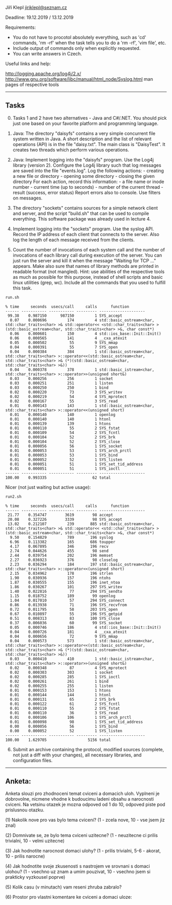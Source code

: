 Jiří Klepl
jiriklepl@seznam.cz

Deadline: 19.12.2019 / 13.12.2019

Requirements:

- You do not have to procotol absolutely everything, such as 'cd' commands,
  'rm -rf' when the task tells you to do a 'rm -rf', 'vim file', etc.
- Include output of commands only when explicitly requested.
- You can write answers in Czech.

Useful links and help:

  http://logging.apache.org/log4j/2.x/
  http://www.gnu.org/software/libc/manual/html_node/Syslog.html
  man pages of respective tools

-----

Tasks
-----

0. Tasks 1 and 2 have two alternatives - Java and C#/.NET.
   You should pick just one based on your favorite platform and programming language.

1. Java: The directory "daisyfs" contains a very simple concurrent file system written in Java.
        A short description and the list of relevant operations (API) is in the file "daisy.txt".
        The main class is "DaisyTest". It creates two threads which perform various operations.

2. Java: Implement logging into the "daisyfs" program. Use the Log4j library (version 2).
        Configure the Log4j library such that log messages are saved into the file "events.log".
        Log the following actions:
          - creating a new file or directory
          - opening some directory
          - closing the given directory
        For each action, record this information: 
          - a file name or inode number
          - current time (up to seconds)
          - number of the current thread
          - result (success, error status)
        Report errors also to console. Use filters on messages.

3. The directory "sockets" contains sources for a simple network client and server,
   and the script "build.sh" that can be used to compile everything.
   This software package was already used in lecture 4.

4. Implement logging into the "sockets" program. Use the syslog API.
   Record the IP address of each client that connects to the server.
   Also log the length of each message received from the clients.

5. Count the number of invocations of each system call and the number of invocations of each library call during execution of the server.
   You can just run the server and kill it when the message "Waiting for TCP ..." appears.
   Make also sure that names of library methods are printed in readable format (not mangled).
       Hint: use abilities of the respective tools as much as possible for this purpose, instead of shell scripts and basic linux utilities (grep, wc).
   Include all the commands that you used to fulfill this task.

```bash
run.sh
```

```log
% time     seconds  usecs/call     calls      function
------ ----------- ----------- --------- --------------------
 99.38    0.987150      987150         1 SYS_accept
  0.07    0.000696         174         4 std::basic_ostream<char, std::char_traits<char> >& std::operator<< <std::char_traits<char> >(std::basic_ostream<char, std::char_traits<char> >&, char const*)
  0.06    0.000601         150         4 std::ios_base::Init::Init()
  0.06    0.000565         141         4 __cxa_atexit
  0.05    0.000502          55         9 SYS_mmap
  0.04    0.000391          55         7 SYS_open
  0.04    0.000384         384         1 std::basic_ostream<char, std::char_traits<char> >::operator<<(std::basic_ostream<char, std::char_traits<char> >& (*)(std::basic_ostream<char, std::char_traits<char> >&))
  0.04    0.000378         378         1 std::basic_istream<char, std::char_traits<char> >::operator>>(unsigned short&)
  0.03    0.000256         256         1 socket
  0.03    0.000251         251         1 listen
  0.03    0.000250         250         1 bind
  0.02    0.000220          73         3 SYS_writev
  0.02    0.000219          54         4 SYS_mprotect
  0.02    0.000167          55         3 SYS_read
  0.01    0.000143         143         1 std::basic_ostream<char, std::char_traits<char> >::operator<<(unsigned short)
  0.01    0.000140         140         1 openlog
  0.01    0.000140         140         1 htonl
  0.01    0.000139         139         1 htons
  0.01    0.000110          55         2 SYS_fstat
  0.01    0.000109          54         2 SYS_fcntl
  0.01    0.000104          52         2 SYS_brk
  0.01    0.000104          52         2 SYS_close
  0.01    0.000056          56         1 SYS_socket
  0.01    0.000053          53         1 SYS_arch_prctl
  0.01    0.000053          53         1 SYS_bind
  0.01    0.000052          52         1 SYS_listen
  0.01    0.000051          51         1 SYS_set_tid_address
  0.01    0.000051          51         1 SYS_ioctl
------ ----------- ----------- --------- --------------------
100.00    0.993335                    62 total
```

Nicer (not just waiting but active usage):

```bash
run2.sh
```

```log
% time     seconds  usecs/call     calls      function
------ ----------- ----------- --------- --------------------
 21.77    0.354747        3619        98 accept
 20.08    0.327226        3339        98 SYS_accept
 13.02    0.212107         239       885 std::basic_ostream<char, std::char_traits<char> >& std::operator<< <std::char_traits<char> >(std::basic_ostream<char, std::char_traits<char> >&, char const*)
  9.50    0.154829         789       196 syslog
  6.96    0.113382         165       686 toupper
  4.17    0.067895         346       196 recv
  2.74    0.044626         455        98 send
  2.44    0.039754         202       196 memset
  2.27    0.036923         376        98 closelog
  2.23    0.036294         184       197 std::basic_ostream<char, std::char_traits<char> >::operator<<(unsigned short)
  2.15    0.034962         178       196 strlen
  1.90    0.030936         157       196 ntohs
  1.87    0.030555         155       196 inet_ntoa
  1.86    0.030267         101       297 SYS_writev
  1.40    0.022816          77       294 SYS_sendto
  1.15    0.018752         189        99 openlog
  1.04    0.017010          57       294 SYS_connect
  0.86    0.013938          71       196 SYS_recvfrom
  0.72    0.011795          58       203 SYS_open
  0.67    0.010897          55       196 SYS_getpid
  0.51    0.008313          83       100 SYS_close
  0.37    0.006036          60        99 SYS_socket
  0.05    0.000746         186         4 std::ios_base::Init::Init()
  0.04    0.000726         181         4 __cxa_atexit
  0.04    0.000656          72         9 SYS_mmap
  0.04    0.000573         573         1 std::basic_ostream<char, std::char_traits<char> >::operator<<(std::basic_ostream<char, std::char_traits<char> >& (*)(std::basic_ostream<char, std::char_traits<char> >&))
  0.03    0.000410         410         1 std::basic_istream<char, std::char_traits<char> >::operator>>(unsigned short&)
  0.02    0.000348          87         4 SYS_mprotect
  0.02    0.000303         303         1 socket
  0.02    0.000285         285         1 SYS_ioctl
  0.02    0.000261         261         1 bind
  0.02    0.000255         255         1 listen
  0.01    0.000153         153         1 htons
  0.01    0.000144         144         1 htonl
  0.01    0.000131          65         2 SYS_brk
  0.01    0.000122          61         2 SYS_fcntl
  0.01    0.000110          55         2 SYS_fstat
  0.01    0.000110          36         3 SYS_read
  0.01    0.000106         106         1 SYS_arch_prctl
  0.01    0.000098          98         1 SYS_set_tid_address
  0.00    0.000056          56         1 SYS_bind
  0.00    0.000052          52         1 SYS_listen
------ ----------- ----------- --------- --------------------
100.00    1.629705                  5156 total
```

6. Submit an archive containing the protocol, modified sources (complete, not just
   a diff with your changes), all necessary libraries, and configuration files.

-------

Anketa:
-------

Anketa slouzi pro zhodnoceni temat cviceni a domacich uloh.
Vyplneni je dobrovolne, nicmene vhodne k budoucimu ladeni obsahu a narocnosti cviceni.
Na vetsinu otazek je mozna odpoved od 1 do 10, odpoved piste pod prislusnou otazku. 

(1) Nakolik nove pro vas bylo tema cviceni?
    (1 - zcela nove, 10 - vse jsem jiz znal)


(2) Domnivate se, ze bylo tema cviceni uzitecne?
    (1 - neuzitecne ci prilis trivialni, 10 - velmi uzitecne)


(3) Jak hodnotite narocnost domaci ulohy?
    (1 - prilis trivialni, 5-6 - akorat, 10 - prilis narocne)


(4) Jak hodnotite svoje zkusenosti s nastrojem ve srovnani s domaci ulohou?
    (1 - vsechno uz znam a umim pouzivat, 10 - vsechno jsem si prakticky vyzkousel poprve)


(5) Kolik casu (v minutach) vam reseni zhruba zabralo?


(6) Prostor pro vlastni komentare ke cviceni a domaci uloze:

